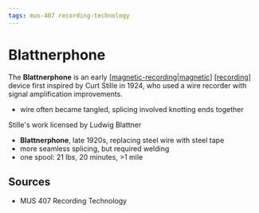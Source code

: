 ```yaml
---
tags: mus-407 recording-technology
---
```


# Blattnerphone

The **Blattnerphone** is an early [[magnetic-recording|magnetic]] [[recording]] device first inspired by Curt Stille in 1924, who used a wire recorder with signal amplification improvements.

- wire often became tangled, splicing involved knotting ends together

Stille's work licensed by Ludwig Blattner

- **Blattnerphone**, late 1920s, replacing steel wire with steel tape
- more seamless splicing, but required welding
- one spool: 21 lbs, 20 minutes, >1 mile

## Sources

- MUS 407 Recording Technology

[//begin]: # "Autogenerated link references for markdown compatibility"
[magnetic-recording|magnetic]: magnetic-recording "Magnetic Recording"
[recording]: recording "Recording"
[//end]: # "Autogenerated link references"